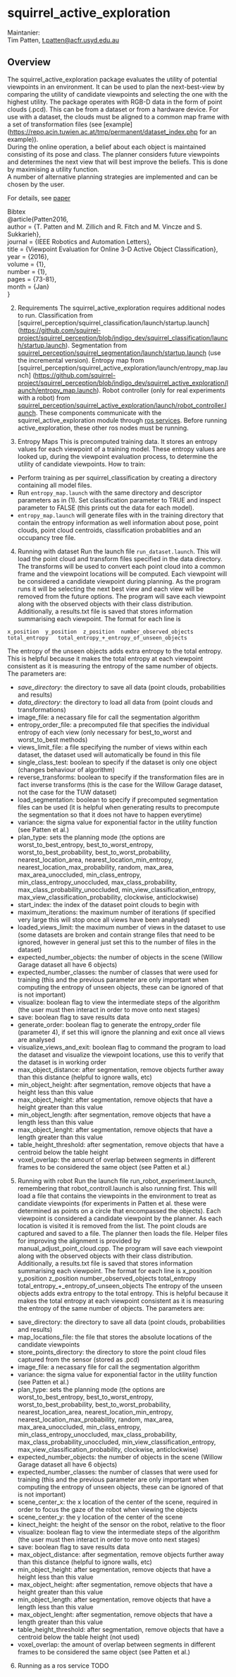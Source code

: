 squirrel_active_exploration
===========================

Maintanier: <br />
Tim Patten, t.patten@acfr.usyd.edu.au

## Overview

The squirrel_active_exploration package evaluates the utility of potential viewpoints in an environment. It can be used to plan the next-best-view by comparing the utility of candidate viewpoints and selecting the one with the highest utility. The package operates with RGB-D data in the form of point clouds (.pcd). This can be from a dataset or from a hardware device. For use with a dataset, the clouds must be aligned to a common map frame with a set of transformation files (see [example](https://repo.acin.tuwien.ac.at/tmp/permanent/dataset_index.php for an example)). <br />
During the online operation, a belief about each object is maintained consisting of its pose and class. The planner considers future viewpoints and determines the next view that will best improve the beliefs. This is done by maximising a utility function. <br />
A number of alternative planning strategies are implemented and can be chosen by the user.

For details, see [paper](http://ieeexplore.ieee.org/xpl/articleDetails.jsp?arnumber=7349156&filter%3DAND%28p_IS_Number%3A7163696%29)

Bibtex <br />
@article{Patten2016, <br />
<space> author = {T. Patten and M. Zillich and R. Fitch and M. Vincze and S. Sukkarieh}, <br />
    journal = {IEEE Robotics and Automation Letters}, <br />
    title = {Viewpoint Evaluation for Online 3-D Active Object Classification}, <br />
    year = {2016}, <br />
    volume = {1}, <br />
    number = {1}, <br />
    pages = {73-81}, <br />
    month = {Jan} <br />
}

2. Requirements
The squirrel_active_exploration requires additional nodes to run.
Classification from [squirrel_perception/squirrel_classification/launch/startup.launch] (https://github.com/squirrel-project/squirrel_perception/blob/indigo_dev/squirrel_classification/launch/startup.launch).
Segmentation from [squirrel_perception/squirrel_segmentation/launch/startup.launch](https://github.com/squirrel-project/squirrel_perception/tree/indigo_dev/squirrel_segmentation/launch) (use the incremental version).
Entropy map from [squirrel_perception/squirrel_active_exploration/launch/entropy_map.launch] (https://github.com/squirrel-project/squirrel_perception/blob/indigo_dev/squirrel_active_exploration/launch/entropy_map.launch).
Robot controller (only for real experiments with a robot) from [squirrel_perception/squirrel_active_exploration/launch/robot_controller.launch](https://github.com/squirrel-project/squirrel_perception/blob/indigo_dev/squirrel_active_exploration/launch/robot_controller.launch).
These components communicate with the squirrel_active_exploration module through [ros services](http://wiki.ros.org/Services).
Before running active_exploration, these other ros nodes must be running.

3. Entropy Maps
This is precomputed training data. It stores an entropy values for each viewpoint of a training model. These entropy values are
looked up, during the viewpoint evaluation process, to determine the utility of candidate viewpoints.
How to train:
  * Perform training as per squirrel_classification by creating a directory containing all model files.
  * Run `entropy_map.launch` with the same directory and descriptor parameters as in (1). Set classification parameter to TRUE
and inspect parameter to FALSE (this prints out the data for each model).
  * `entropy_map.launch` will generate files with in the training directory that contain the entropy information as well information
about pose, point clouds, point cloud centroids, classification probablities and an occupancy tree file.

4. Running with dataset
Run the launch file `run_dataset.launch`.
This will load the point cloud and transform files specified in the data directory. The transforms will be used to convert each point cloud
into a common frame and the viewpoint locations will be computed. Each viewpoint will be considered a candidate viewpoint during planning.
As the program runs it will be selecting the next best view and each view will be removed from the future options.
The program will save each viewpoint along with the observed objects with their class distribution. Additionally, a results.txt file
is saved that stores information summarising each viewpoint. The format for each line is
```
x_position	y_position	z_position	number_observed_objects	total_entropy	total_entropy_+_entropy_of_unseen_objects
```
The entropy of the unseen objects adds extra entropy to the total entropy. This is helpful because it makes the total entropy at each
viewpoint consistent as it is measuring the entropy of the same number of objects.
The parameters are:
  * *save_directory*: the directory to save all data (point clouds, probabilities and results)
  * *data_directory*: the directory to load all data from (point clouds and transformations)
  * image_file: a necassary file for call the segmentation algorithm
  * entropy_order_file: a precomputed file that specifies the individual entropy of each view (only necessary for best_to_worst and
worst_to_best methods)
  * views_limit_file: a file specifying the number of views within each dataset, the dataset used will automatically be found in this file
  * single_class_test: boolean to specify if the dataset is only one object (changes behaviour of algorithm)
  * reverse_transforms: boolean to specify if the transformation files are in fact inverse transforms (this is the case for the 
Willow Garage dataset, not the case for the TUW dataset)
  * load_segmentation: boolean to specify if precomputed segmentation files can be used (it is helpful when generating results to
precompute the segmentation so that it does not have to happen everytime)
  * variance: the sigma value for exponential factor in the utility function (see Patten et al.)
  * plan_type: sets the planning mode (the options are worst_to_best_entropy, best_to_worst_entropy, worst_to_best_probability,
best_to_worst_probability, nearest_location_area, nearest_location_min_entropy, nearest_location_max_probability, random, max_area,
max_area_unoccluded, min_class_entropy, min_class_entropy_unoccluded, max_class_probability, max_class_probability_unoccluded,
min_view_classification_entropy, max_view_classification_probability, clockwise, anticlockwise)
  * start_index: the index of the dataset point clouds to begin with
  * maximum_iterations: the maximum number of iterations (if specified very large this will stop once all views have been analysed)
  * loaded_views_limit: the maximum number of views in the dataset to use (some datasets are broken and contain strange files that need
to be ignored, however in general just set this to the number of files in the dataset)
  * expected_number_objects: the number of objects in the scene (Willow Garage dataset all have 6 objects)
  * expected_number_classes: the number of classes that were used for training (this and the previous parameter are only important when
computing the entropy of unseen objects, these can be ignored of that is not important)
  * visualize: boolean flag to view the intermediate steps of the algorithm (the user must then interact in order to move onto next stages)
  * save: boolean flag to save results data
  * generate_order: boolean flag to generate the entropy_order file (parameter 4), if set this will ignore the planning and exit once all
views are analysed
  * visualize_views_and_exit: boolean flag to command the program to load the dataset and visualize the viewpoint locations, use this to
verify that the dataset is in working order
  * max_object_distance: after segmentation, remove objects further away than this distance (helpful to ignore walls, etc)
  * min_object_height: after segmentation, remove objects that have a height less than this value
  * max_object_height: after segmentation, remove objects that have a height greater than this value
  * min_object_length: after segmentation, remove objects that have a length less than this value
  * max_object_lenght: after segmentation, remove objects that have a length greater than this value
  * table_height_threshold: after segmentation, remove objects that have a centroid below the table height
  * voxel_overlap: the amount of overlap between segments in different frames to be considered the same object (see Patten et al.)

5. Running with robot
Run the launch file run_robot_experiment.launch, remembering that robot_controll.launch is also running first.
This will load a file that contains the viewpoints in the environment to treat as candidate viewpoints (for experiments in
Patten et al. these were determined as points on a circle that encompassed the objects). Each viewpoint is considered
a candidate viewpoint by the planner. As each location is visited it is removed from the list. The point clouds are captured and saved
to a file. The planner then loads the file. Helper files for improving the alignment is provided by manual_adjust_point_cloud.cpp.
The program will save each viewpoint along with the observed objects with their class distribution. Additionally, a results.txt file
is saved that stores information summarising each viewpoint. The format for each line is
x_position	y_position	z_position	number_observed_objects	total_entropy	total_entropy_+_entropy_of_unseen_objects
The entropy of the unseen objects adds extra entropy to the total entropy. This is helpful because it makes the total entropy at each
viewpoint consistent as it is measuring the entropy of the same number of objects.
The parameters are:
  * save_directory: the directory to save all data (point clouds, probabilities and results)
  * map_locations_file: the file that stores the absolute locations of the candidate viewpoints
  * store_points_directory: the directory to store the point cloud files captured from the sensor (stored as .pcd)
  * image_file: a necassary file for call the segmentation algorithm
  * variance: the sigma value for exponential factor in the utility function (see Patten et al.)
  * plan_type: sets the planning mode (the options are worst_to_best_entropy, best_to_worst_entropy, worst_to_best_probability,
best_to_worst_probability, nearest_location_area, nearest_location_min_entropy, nearest_location_max_probability, random, max_area,
max_area_unoccluded, min_class_entropy, min_class_entropy_unoccluded, max_class_probability, max_class_probability_unoccluded,
min_view_classification_entropy, max_view_classification_probability, clockwise, anticlockwise)
  * expected_number_objects: the number of objects in the scene (Willow Garage dataset all have 6 objects)
  * expected_number_classes: the number of classes that were used for training (this and the previous parameter are only important when
computing the entropy of unseen objects, these can be ignored of that is not important)
  * scene_center_x: the x location of the center of the scene, required in order to focus the gaze of the robot when viewing the objects
  * scene_center_y: the y location of the center of the scene
  * kinect_height: the height of the sensor on the robot, relative to the floor
  * visualize: boolean flag to view the intermediate steps of the algorithm (the user must then interact in order to move onto next stages)
  * save: boolean flag to save results data
  * max_object_distance: after segmentation, remove objects further away than this distance (helpful to ignore walls, etc)
  * min_object_height: after segmentation, remove objects that have a height less than this value
  * max_object_height: after segmentation, remove objects that have a height greater than this value
  * min_object_length: after segmentation, remove objects that have a length less than this value
  * max_object_lenght: after segmentation, remove objects that have a length greater than this value
  * table_height_threshold: after segmentation, remove objects that have a centroid below the table height (not used)
  * voxel_overlap: the amount of overlap between segments in different frames to be considered the same object (see Patten et al.)

6. Running as a ros service
TODO
